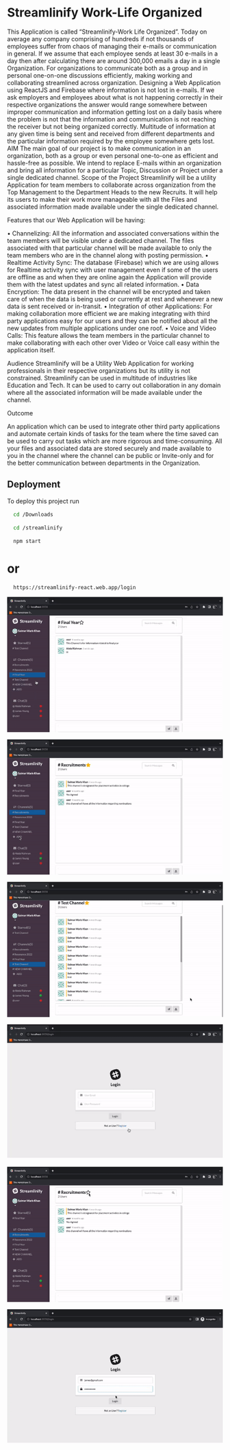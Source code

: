 # Streamlinify Work-Life Organized

This Application is called “Streamlinify-Work Life Organized”. Today on average any company comprising of hundreds if not thousands of employees suffer from chaos of managing their e-mails or communication in general. If we assume that each employee sends at least 30 e-mails in a day then after calculating there are around 300,000 emails a day in a single Organization. For organizations to communicate both as a group and in personal one-on-one discussions efficiently, making working and collaborating streamlined across organization. Designing a Web Application using ReactJS and Firebase where information is not lost in e-mails. If we ask employers and employees about what is not happening correctly in their respective organizations the answer would range somewhere between improper communication and information getting lost on a daily basis where the problem is not that the information and communication is not reaching the receiver but not being organized correctly. Multitude of information at any given time is being sent and received from different departments and the particular information required by the employee somewhere gets lost.   
AIM
The main goal of our project is to make communication in an organization, both as a group or even personal one-to-one as efficient and hassle-free as possible. We intend to replace E-mails within an organization and bring all information for a particular Topic, Discussion or Project under a single dedicated channel.
Scope of the Project
Streamlinify will be a utility Application for team members to collaborate across organization from the Top Management to the Department Heads to the new Recruits. It will help its users to make their work more manageable with all the Files and associated information made available under the single dedicated channel.  

Features that our Web Application will be having: 

•	Channelizing: All the information and associated conversations within the team members will be visible under a dedicated channel. The files associated with that particular channel will be made available to only the team members who are in the channel along with posting permission.
•	Realtime Activity Sync: The database (Firebase) which we are using allows for Realtime activity sync with user management even if some of the users are offline as and when they are online again the Application will provide them with the latest updates and sync all related information.
•	Data Encryption: The data present in the channel will be encrypted and taken care of when the data is being used or currently at rest and whenever a new data is sent received or in-transit.
•	Integration of other Applications: For making collaboration more efficient we are making integrating with third party applications easy for our users and they can be notified about all the new updates from multiple applications under one roof.
•	Voice and Video Calls: This feature allows the team members in the particular channel to make collaborating with each other over Video or Voice call easy within the application itself.  


Audience
Streamlinify will be a Utility Web Application for working professionals in their respective organizations but its utility is not constrained. Streamlinify can be used in multitude of industries like Education and Tech. It can be used to carry out collaboration in any domain where all the associated information will be made available under the channel.

Outcome

An application which can be used to integrate other third party applications and automate certain kinds of tasks for the team where the time saved can be used to carry out tasks which are more rigorous and time-consuming. All your files and associated data are stored securely and made available to you in the channel where the channel can be public or Invite-only and for the better communication between departments in the Organization. 



## Deployment

To deploy this project run

```bash
  cd /Downloads
```
```bash
  cd /streamlinify
```
```bash
  npm start
```
# or

```bash
  https://streamlinify-react.web.app/login
```


<p> <img src="https://github.com/salmanwaris/streamlinify/blob/main/autoscroll.gif" width-"500* height-"320" /></p>
<p> <img src="https://github.com/salmanwaris/streamlinify/blob/main/createChannel.gif" width-"500* height-"320" /></p>
<p> <img src="https://github.com/salmanwaris/streamlinify/blob/main/fileUpload.gif" width-"500* height-"320" /></p>
<p> <img src="https://github.com/salmanwaris/streamlinify/blob/main/loginRegister.gif" width-"500* height-"320" /></p>
<p> <img src="https://github.com/salmanwaris/streamlinify/blob/main/starred.gif" width-"500* height-"320" /></p>
<p> <img src="https://github.com/salmanwaris/streamlinify/blob/main/useronline.gif" width-"500* height-"320" /></p>


